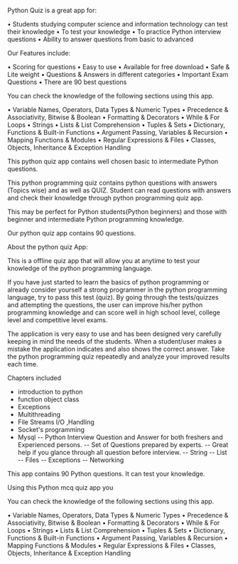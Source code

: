 Python Quiz is a great app for:

• Students studying computer science and information technology can test their knowledge
• To test your knowledge
• To practice Python interview questions
• Ability to answer questions from basic to advanced

Our Features include:

• Scoring for questions
• Easy to use
• Available for free download
• Safe & Lite weight
• Questions & Answers in different categories
• Important Exam Questions
• There are 90 best questions


You can check the knowledge of the following sections using this app.

• Variable Names, Operators, Data Types & Numeric Types
• Precedence & Associativity, Bitwise & Boolean
• Formatting & Decorators
• While & For Loops
• Strings
• Lists & List Comprehension
• Tuples & Sets
• Dictionary, Functions & Built-in Functions
• Argument Passing, Variables & Recursion
• Mapping Functions & Modules
• Regular Expressions & Files
• Classes, Objects, Inheritance & Exception Handling

This python quiz app contains well chosen basic to intermediate Python questions.

This python programming quiz contains python questions with answers (Topics wise) and as well as QUIZ. Student can read questions with answers and check their knowledge through python programming quiz app.

This may be perfect for Python students(Python beginners) and those with beginner and intermediate Python programming knowledge.

Our python quiz app contains 90 questions.


About the python quiz App:

This is a offline quiz app that will allow you at anytime to test your knowledge of the python programming language.

If you have just started to learn the basics of python programming or already consider yourself a strong programmer in the python programming language, try to pass this test (quiz). 
By going through the tests/quizzes and attempting the questions, the user can improve his/her python programming knowledge and can score well in high school level, college level and competitive level exams.

The application is very easy to use and has been designed very carefully keeping in mind the needs of the students. When a student/user makes a mistake the application indicates and also shows the correct answer. Take the python programming quiz repeatedly and analyze your improved results each time.

Chapters included
* introduction to python
* function object class
* Exceptions
* Multithreading
* File Streams I/O ,Handling
* Socket's programming
* Mysql
-- Python Interview Question and Answer for both freshers and Experienced persons.
-- Set of Questions prepared by experts.
-- Great help if you glance through all question before interview.
-- String
--  List
--  Files
-- Exceptions
-- Networking

This app contains 90 Python questions. It can test your knowledge.

Using this Python mcq quiz app you


You can check the knowledge of the following sections using this app.

• Variable Names, Operators, Data Types & Numeric Types
• Precedence & Associativity, Bitwise & Boolean
• Formatting & Decorators
• While & For Loops
• Strings
• Lists & List Comprehension
• Tuples & Sets
• Dictionary, Functions & Built-in Functions
• Argument Passing, Variables & Recursion
• Mapping Functions & Modules
• Regular Expressions & Files
• Classes, Objects, Inheritance & Exception Handling
